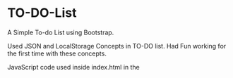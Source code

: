 # TO-DO-List
A Simple To-do List using Bootstrap.

Used JSON and LocalStorage Concepts in TO-DO list.
Had Fun working for the first time with these concepts.

JavaScript code used inside index.html in the <script> tag.

